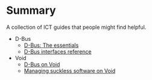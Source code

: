 # Summary

A collection of ICT guides that people might find helpful.

* D-Bus
   * [D-Bus: The essentials](./dbus.md)
   * [D-Bus interfaces reference](./dbus-reference.md)
* Void
   * [D-Bus on Void](./dbus-on-void.md)
   * [Managing suckless software on Void](./suckless.md)
